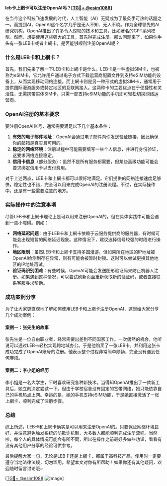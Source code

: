 **leb卡上網卡可以注册OpenAI吗？[[TG💪+ @esim1088](https://t.me/s/esim1088)]**

在当今这个科技飞速发展的时代，人工智能（AI）无疑成为了最炙手可热的话题之一。而提到AI，OpenAI这个名字几乎是无人不知、无人不晓。作为全球领先的AI研究机构，OpenAI推出了许多令人惊叹的技术和工具，比如著名的GPT系列模型。然而，想要使用这些强大的工具，首先得完成注册。那么问题来了，如果你手头有一张LEB卡或者上網卡，是否能够顺利注册OpenAI呢？

### 什么是LEB卡和上網卡？

首先，我们先来了解一下LEB卡和上網卡是什么。LEB卡是一种虚拟SIM卡，也被称为eSIM卡，它允许用户通过电子方式下载运营商配置文件到支持eSIM功能的设备上，从而实现移动网络连接。而上網卡则是另一种形式的虚拟SIM卡，通常用于提供国际漫游服务或特定地区的互联网接入。这两种卡的主要优点在于便捷性和灵活性，无需携带实体SIM卡，只需一部支持eSIM功能的手机即可轻松切换网络运营商。

### OpenAI注册的基本要求

要注册OpenAI账号，通常需要满足以下几个基本条件：

1. **有效的电子邮件地址**：OpenAI会通过电子邮件向你发送验证链接，因此确保你的邮箱是真实且可用的。
2. **稳定的网络环境**：注册过程中可能需要填写一些个人信息，并进行身份验证，这要求网络连接稳定。
3. **信用卡信息**（部分服务）：虽然不是所有服务都需要，但某些高级功能可能会要求绑定信用卡以支付费用。

对于上述两点，LEB卡和上網卡都可以很好地满足。它们提供的网络连接速度足够快，稳定性也不错，完全可以用来完成OpenAI的注册流程。不过，在实际操作中，还是有一些需要注意的地方。

### 实际操作中的注意事项

尽管LEB卡和上網卡理论上是可以用来注册OpenAI的，但在具体实践中可能会遇到一些小障碍。例如：

- **网络延迟问题**：由于LEB卡和上網卡依赖于云服务提供商的服务器，有时候可能会出现短暂的网络延迟现象。这种情况下，建议选择信号较强的时段进行操作。
- **地区限制**：虽然LEB卡和上網卡支持多国漫游，但如果所在地区的IP地址被OpenAI检测到存在异常，则有可能会被暂时封锁。这时可以尝试更换其他地区的IP地址再试。
- **验证码识别困难**：有些时候，OpenAI可能会发送图形验证码来防止机器人注册。如果遇到这种情况，可以尝试刷新页面重新获取新的验证码，或者直接联系客服寻求帮助。

### 成功案例分享

为了让大家更直观地了解如何使用LEB卡和上網卡注册OpenAI，这里给大家分享几个成功案例：

#### 案例一：张先生的故事
张先生是一位自由职业者，经常需要出差到不同国家工作。一次偶然的机会，他听说可以通过LEB卡轻松实现跨地域办公。于是他购买了一张LEB卡，并利用这张卡成功完成了OpenAI账号的注册。他表示整个过程非常简单顺畅，完全没有遇到任何麻烦。

#### 案例二：李小姐的经历
李小姐是一名大学生，平时喜欢研究各种新技术。当得知OpenAI推出了一款新工具后，她立刻决定尝试一下。但由于学校宿舍没有固定的宽带网络，她只能依靠自己的手机热点上网。幸运的是，她的手机支持eSIM功能，于是她直接激活了一张上網卡，顺利完成了注册步骤。

### 总结

综上所述，LEB卡和上網卡确实是可以用来注册OpenAI的。只要保证网络环境良好，并注意避免触发系统的防欺诈机制，大多数人都能顺利完成注册流程。当然啦，每个人的具体情况可能会有所不同，所以在操作之前最好多做些功课，看看有没有其他用户分享的经验可供参考。

最后提醒大家一句，无论是LEB卡还是上網卡，都属于高科技产品，使用时一定要遵守当地法律法规，切勿滥用。希望本文对你有所帮助！如果你还有其他疑问，欢迎随时留言讨论哦~

[[TG💪+ @esim1088](https://t.me/s/esim1088) ![Image](https://i.postimg.cc/4NQfJmqS/Snipaste-2025-05-13-00-14-12.png)]